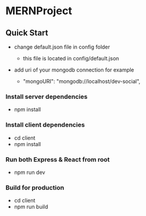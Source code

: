 # MERNProject

## Quick Start

-  change default.json file in config folder

   -  this file is located in config/default.json

-  add uri of your mongodb connection for example

   -  "mongoURI": "mongodb://localhost/dev-social",

### Install server dependencies

-  npm install

### Install client dependencies

-  cd client
-  npm install

### Run both Express & React from root

-  npm run dev

### Build for production

-  cd client
-  npm run build
